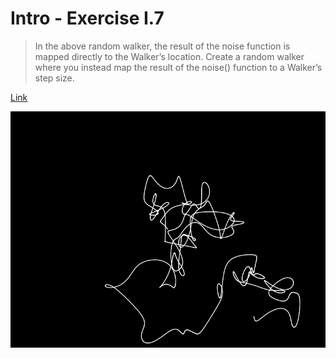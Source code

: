 # Intro - Exercise I.7

> In the above random walker, the result of the noise function is mapped directly to the Walker’s location. Create a random walker where you instead map the result of the noise() function to a Walker’s step size.

[Link](http://natureofcode.com/book/introduction/#intro_exercise7)

![Screenshot](image.png)